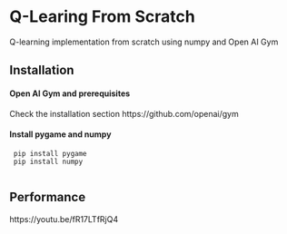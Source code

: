 # Q-Learing From Scratch
 Q-learning implementation from scratch using numpy and Open AI Gym

<h2> Installation </h2>

<h4> Open AI Gym and prerequisites </h4>
Check the installation section https://github.com/openai/gym

<h4> Install pygame and numpy </h4>

```
 pip install pygame
 pip install numpy
 
```
<h2> Performance </h2>
https://youtu.be/fR17LTfRjQ4
